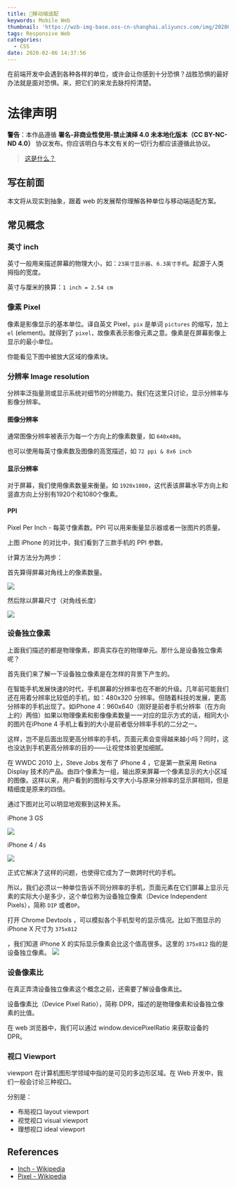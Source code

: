 ```yaml
---
title: 📱移动端适配
keywords: Mobile Web
thumbnail: 'https://wzb-img-base.oss-cn-shanghai.aliyuncs.com/img/20200511142224.png'
tags: Responsive Web
categories:
  - CSS
date: 2020-02-06 14:37:56
---
```


在前端开发中会遇到各种各样的单位，或许会让你感到十分恐惧？战胜恐惧的最好办法就是面对恐惧。来，把它们的来龙去脉捋捋清楚。

<!-- MORE -->

# 法律声明

**警告**：本作品遵循 **署名-非商业性使用-禁止演绎 4.0 未本地化版本（CC BY-NC-ND 4.0）** 协议发布。你应该明白与本文有关的一切行为都应该遵循此协议。

> [这是什么？](https://creativecommons.org/licenses/by-nc-nd/4.0/)


## 写在前面

本文将从现实到抽象，跟着 web 的发展帮你理解各种单位与移动端适配方案。

## 常见概念

### 英寸 inch

英寸一般用来描述屏幕的物理大小，如：`23英寸显示器`、`6.3英寸手机`。起源于人类拇指的宽度。

英寸与厘米的换算：`1 inch = 2.54 cm`

### 像素 Pixel

像素是影像显示的基本单位。译自英文 Pixel，`pix` 是单词 `pictures` 的缩写，加上 `el` (element)。就得到了 `pixel`，故像素表示影像元素之意。像素是在屏幕影像上显示的最小单位。

你能看见下图中被放大区域的像素块。



### 分辨率 Image resolution

分辨率泛指量测或显示系统对细节的分辨能力。我们在这里只讨论，显示分辨率与影像分辨率。

#### 图像分辨率

通常图像分辨率被表示为每一个方向上的像素数量，如 `640x480`。

也可以使用每英寸像素数及图像的高宽描述，如 `72 ppi & 8x6 inch`



#### 显示分辨率

对于屏幕，我们使用像素数量来衡量。如 `1920x1080`，这代表该屏幕水平方向上和竖直方向上分别有1920个和1080个像素。



#### PPI

Pixel Per Inch - 每英寸像素数。PPI 可以用来衡量显示器或者一张图片的质量。



上图 iPhone 的对比中，我们看到了三款手机的 PPI 参数。

计算方法分为两步：

首先算得屏幕对角线上的像素数量。

![](https://wzb-img-base.oss-cn-shanghai.aliyuncs.com/img/20200511142306.png)

然后除以屏幕尺寸（对角线长度）

![](https://wzb-img-base.oss-cn-shanghai.aliyuncs.com/img/20200511142317.png)

### 设备独立像素

上面我们描述的都是物理像素，即真实存在的物理单元。那什么是设备独立像素呢？

首先我们来了解一下设备独立像素是在怎样的背景下产生的。

在智能手机发展快速的时代，手机屏幕的分辨率也在不断的升级。几年前可能我们还在用着分辨率比较低的手机，如：480x320 分辨率。但随着科技的发展，更高分辨率的手机出现了。如iPhone 4：960x640（刚好是前者手机分辨率（在方向上的）两倍）如果以物理像素和影像像素数量一一对应的显示方式的话，相同大小的图片在iPhone 4 手机上看到的大小是前者低分辨率手机的二分之一。

这样，岂不是后面出现更高分辨率的手机，页面元素会变得越来越小吗？同时，这也没达到手机更高分辨率的目的——让视觉体验更加细腻。

在 WWDC 2010 上，Steve Jobs 发布了 iPhone 4 ，它是第一款采用 Retina Display 技术的产品。由四个像素为一组，输出原来屏幕一个像素显示的大小区域的图像。这样以来，用户看到的图标与文字大小与原来分辨率的显示屏相同，但是精细度是原来的四倍。

通过下图对比可以明显地观察到这种关系。

iPhone 3 GS

![](https://wzb-img-base.oss-cn-shanghai.aliyuncs.com/img/20200511142343.png)

iPhone 4 / 4s

![](https://wzb-img-base.oss-cn-shanghai.aliyuncs.com/img/20200511142402.png)

正式它解决了这样的问题，也使得它成为了一款跨时代的手机。

所以，我们必须以一种单位告诉不同分辨率的手机，页面元素在它们屏幕上显示元素的实际大小是多少，这个单位称为设备独立像素（Device Independent Pixels），简称 `DIP` 或者`DP`。

打开 Chrome Devtools ，可以模拟各个手机型号的显示情况。比如下图显示的 iPhone X 尺寸为 `375x812`

，我们知道 iPhone X 的实际显示像素会比这个值高很多。这里的 `375x812` 指的是设备独立像素。
![](https://wzb-img-base.oss-cn-shanghai.aliyuncs.com/img/20200511142423.png)

### 设备像素比

在真正弄清设备独立像素这个概念之前，还需要了解设备像素比。

设备像素比（Device Pixel Ratio），简称 DPR，描述的是物理像素和设备独立像素的比值。

在 web 浏览器中，我们可以通过 window.devicePixelRatio 来获取设备的 DPR。

### 视口 Viewport

viewport 在计算机图形学领域中指的是可见的多边形区域。在 Web 开发中，我们一般会讨论三种视口。

分别是：

- 布局视口 layout viewport
- 视觉视口 visual viewport
- 理想视口 ideal viewport

## References

- [Inch - Wikipedia](https://en.wikipedia.org/wiki/Inch)
- [Pixel - Wikipedia](https://en.wikipedia.org/wiki/Pixel)
